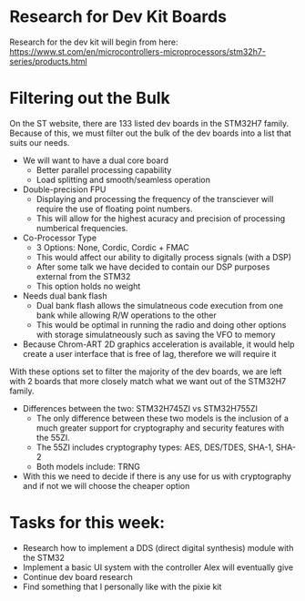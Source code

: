 # Research for Dev Kit Boards
Research for the dev kit will begin from here: https://www.st.com/en/microcontrollers-microprocessors/stm32h7-series/products.html

# Filtering out the Bulk
On the ST website, there are 133 listed dev boards in the STM32H7 family. Because of this, we must filter out the bulk of the dev boards into a list that suits our needs.
* We will want to have a dual core board
  * Better parallel processing capability
  * Load splitting and smooth/seamless operation
* Double-precision FPU
  * Displaying and processing the frequency of the transciever will require the use of floating point numbers.
  * This will allow for the highest acuracy and precision of processing numberical frequencies.
* Co-Processor Type
  * 3 Options: None, Cordic, Cordic + FMAC
  * This would affect our ability to digitally process signals (with a DSP)
  * After some talk we have decided to contain our DSP purposes external from the STM32
  * This option holds no weight
* Needs dual bank flash
  * Dual bank flash allows the simulatneous code execution from one bank while allowing R/W operations to the other
  * This would be optimal in running the radio and doing other options with storage simulatneously such as saving the VFO to memory
* Because Chrom-ART 2D graphics acceleration is available, it would help create a user interface that is free of lag, therefore we will require it
  
With these options set to filter the majority of the dev boards, we are left with 2 boards that more closely match what we want out of the STM32H7 family.

* Differences between the two: STM32H745ZI vs STM32H755ZI
  * The only difference between these two models is the inclusion of a much greater support for cryptography and security features with the 55ZI.
  * The 55ZI includes cryptography types: AES, DES/TDES, SHA-1, SHA-2
  * Both models include: TRNG
* With this we need to decide if there is any use for us with cryptography and if not we will choose the cheaper option
# Tasks for this week:
* Research how to implement a DDS (direct digital synthesis) module with the STM32
* Implement a basic UI system with the controller Alex will eventually give
* Continue dev board research
* Find something that I personally like with the pixie kit
